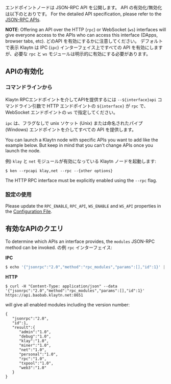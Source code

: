 エンドポイントノードは JSON-RPC API を公開します。 API の有効化/無効化は以下のとおりです。 For the detailed API specification, please refer to the [JSON-RPC APIs](../../../dapp/json-rpc/README.md).

**NOTE**: Offering an API over the HTTP (`rpc`) or WebSocket (`ws`) interfaces will give everyone access to the APIs who can access this interface (DApps, browser tabs, etc). どのAPI を有効にするかに注意してください。 デフォルトで表示 Klaytn は IPC (`ipc`) インターフェイス上ですべての API を有効にしますが、必要な `rpc` と `ws` モジュールは明示的に有効にする必要があります。

## APIの有効化  <a id="enabling-apis"></a>

### コマンドラインから <a id="from-commandline"></a>
Klaytn RPCエンドポイントを介してAPIを提供するには `--${interface}api` コマンドライン引数で HTTP エンドポイントの `${interface}` が `rpc` で、WebSocket エンドポイントの `ws` で指定してください。

`ipc` は、フラグなしで unix ソケット (Unix) または命名されたパイプ (Windows) エンドポイントを介してすべての API を提供します。

You can launch a Klaytn node with specific APIs you want to add like the example below. But keep in mind that you can't change APIs once you launch the node.

例) `klay` と `net` モジュールが有効になっている Klaytn ノードを起動します:

```shell
$ ken --rpcapi klay,net --rpc --{other options}
```

The HTTP RPC interface must be explicitly enabled using the `--rpc` flag.

### 設定の使用 <a id="using-configuration"></a>

Please update the `RPC_ENABLE`, `RPC_API`, `WS_ENABLE` and  `WS_API` properties in the [Configuration File](../../../operation-guide/configuration.md).

## 有効なAPIのクエリ <a id="querying-enabled-apis"></a>

To determine which APIs an interface provides, the `modules` JSON-RPC method can be invoked. の例 `rpc` インターフェイス:

**IPC**

```javascript
$ echo '{"jsonrpc":"2.0","method":"rpc_modules","params":[],"id":1}' | nc -U klay.ipc
```

**HTTP**

```shell
$ curl -H "Content-Type: application/json" --data '{"jsonrpc":"2.0","method":"rpc_modules","params":[],"id":1}' https://api.baobab.klaytn.net:8651
```

will give all enabled modules including the version number:

```
{
   "jsonrpc":"2.0",
   "id":1,
   "result":{
      "admin":"1.0",
      "debug":"1.0",
      "klay":"1.0",
      "miner":"1.0",
      "net":"1.0",
      "personal":"1.0",
      "rpc":"1.0",
      "txpool":"1.0",
      "web3":"1.0"
   }
}
```

